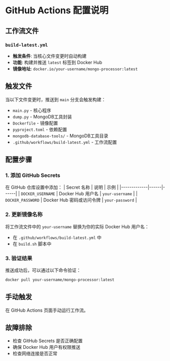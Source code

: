 # GitHub Actions 配置说明

## 工作流文件

### `build-latest.yml`
- **触发条件**: 当核心文件变更时自动构建
- **功能**: 构建并推送 `latest` 标签到 Docker Hub
- **镜像地址**: `docker.io/your-username/mongo-processor:latest`

## 触发文件
当以下文件变更时，推送到 `main` 分支会触发构建：
- `main.py` - 核心程序
- `dump.py` - MongoDB工具封装
- `Dockerfile` - 镜像配置
- `pyproject.toml` - 依赖配置
- `mongodb-database-tools/` - MongoDB工具目录
- `.github/workflows/build-latest.yml` - 工作流配置

## 配置步骤

### 1. 添加 GitHub Secrets
在 GitHub 仓库设置中添加：
| Secret 名称 | 说明 | 示例 |
|-------------|------|------|
| `DOCKER_USERNAME` | Docker Hub 用户名 | `your-username` |
| `DOCKER_PASSWORD` | Docker Hub 密码或访问令牌 | `your-password` |

### 2. 更新镜像名称
将工作流文件中的 `your-username` 替换为你的实际 Docker Hub 用户名：
- 在 `.github/workflows/build-latest.yml` 中
- 在 `build.sh` 脚本中

### 3. 验证结果
推送成功后，可以通过以下命令验证：
```bash
docker pull your-username/mongo-processor:latest
```

## 手动触发
在 GitHub Actions 页面手动运行工作流。

## 故障排除
- 检查 GitHub Secrets 是否正确配置
- 确保 Docker Hub 用户有权限推送
- 检查网络连接是否正常